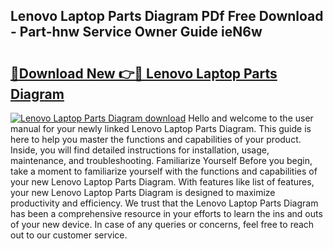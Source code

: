 ## Lenovo Laptop Parts Diagram PDf Free Download - Part-hnw Service Owner Guide ieN6w

# <h2><a href="http://dfiork.blite.top/?on=Lenovo+Laptop+Parts+Diagram">🔗Download New 👉🔴 Lenovo Laptop Parts Diagram</a></h2>

[![Lenovo Laptop Parts Diagram download](https://i.imgur.com/lujVjoI.png)](http://dfiork.blite.top/?on=Lenovo+Laptop+Parts+Diagram)
Hello and welcome to the user manual for your newly linked Lenovo Laptop Parts Diagram. This guide is here to help you master the functions and capabilities of your product. Inside, you will find detailed instructions for installation, usage, maintenance, and troubleshooting. Familiarize Yourself Before you begin, take a moment to familiarize yourself with the functions and capabilities of your new Lenovo Laptop Parts Diagram. With features like list of features, your new Lenovo Laptop Parts Diagram is designed to maximize productivity and efficiency. We trust that the Lenovo Laptop Parts Diagram has been a comprehensive resource in your efforts to learn the ins and outs of your new device. In case of any queries or concerns, feel free to reach out to our customer service.
